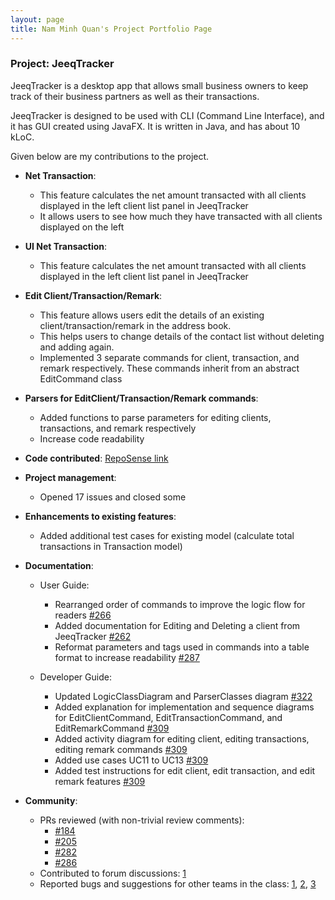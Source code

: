 ```yaml
---
layout: page
title: Nam Minh Quan's Project Portfolio Page
---
```


### Project: JeeqTracker

JeeqTracker is a desktop app that allows small business owners to keep track of their business partners as well
as their transactions.

JeeqTracker is designed to be used with CLI (Command Line Interface), and it has GUI created using JavaFX.
It is written in Java, and has about 10 kLoC.

Given below are my contributions to the project.

* **Net Transaction**:
  * This feature calculates the net amount transacted with all clients displayed in the left client list panel in JeeqTracker
  * It allows users to see how much they have transacted with all clients displayed on the left
* **UI Net Transaction**:
  * This feature calculates the net amount transacted with all clients displayed in the left client list panel in JeeqTracker
* **Edit Client/Transaction/Remark**:
  * This feature allows users edit the details of an existing client/transaction/remark in the address book.
  * This helps users to change details of the contact list without deleting and adding again.
  * Implemented 3 separate commands for client, transaction, and remark respectively. These commands inherit from an abstract EditCommand class
* **Parsers for EditClient/Transaction/Remark commands**:
  * Added functions to parse parameters for editing clients, transactions, and remark respectively
  * Increase code readability
* **Code contributed**: [RepoSense link](https://nus-cs2103-ay2223s1.github.io/tp-dashboard/?search=quannam0124&breakdown=true&sort=groupTitle&sortWithin=title&since=2022-09-16&timeframe=commit&mergegroup=&groupSelect=groupByRepos&checkedFileTypes=docs~functional-code~test-code~other')

* **Project management**:
  * Opened 17 issues and closed some

* **Enhancements to existing features**:
  * Added additional test cases for existing model (calculate total transactions in Transaction model)

* **Documentation**:
  * User Guide:
    * Rearranged order of commands to improve the logic flow for readers [#266](https://github.com/AY2223S1-CS2103T-T09-1/tp/pull/266)
    * Added documentation for Editing and Deleting a client from JeeqTracker [#262](https://github.com/AY2223S1-CS2103T-T09-1/tp/pull/262)
    * Reformat parameters and tags used in commands into a table format to increase readability [#287](https://github.com/AY2223S1-CS2103T-T09-1/tp/pull/287/files)
    
  * Developer Guide: 
    * Updated LogicClassDiagram and ParserClasses diagram [#322](https://github.com/AY2223S1-CS2103T-T09-1/tp/pull/322)
    * Added explanation for implementation and sequence diagrams for EditClientCommand, EditTransactionCommand, and EditRemarkCommand [#309](https://github.com/AY2223S1-CS2103T-T09-1/tp/pull/309)
    * Added activity diagram for editing client, editing transactions, editing remark commands [#309](https://github.com/AY2223S1-CS2103T-T09-1/tp/pull/309)
    * Added use cases UC11 to UC13 [#309](https://github.com/AY2223S1-CS2103T-T09-1/tp/pull/309)
    * Added test instructions for edit client, edit transaction, and edit remark features [#309](https://github.com/AY2223S1-CS2103T-T09-1/tp/pull/309)

* **Community**:
  * PRs reviewed (with non-trivial review comments):
    * [#184](https://github.com/AY2223S1-CS2103T-T09-1/tp/pull/184)
    * [#205](https://github.com/AY2223S1-CS2103T-T09-1/tp/pull/205)
    * [#282](https://github.com/AY2223S1-CS2103T-T09-1/tp/pull/282)
    * [#286](https://github.com/AY2223S1-CS2103T-T09-1/tp/pull/286)
  * Contributed to forum discussions: [1](https://github.com/nus-cs2103-AY2223S1/forum/issues/115)
  * Reported bugs and suggestions for other teams in the class: [1](https://github.com/AY2223S1-CS2103T-W13-1/tp/issues/146), [2](https://github.com/AY2223S1-CS2103T-W13-1/tp/issues/138), [3](https://github.com/AY2223S1-CS2103T-W13-1/tp/issues/130)


